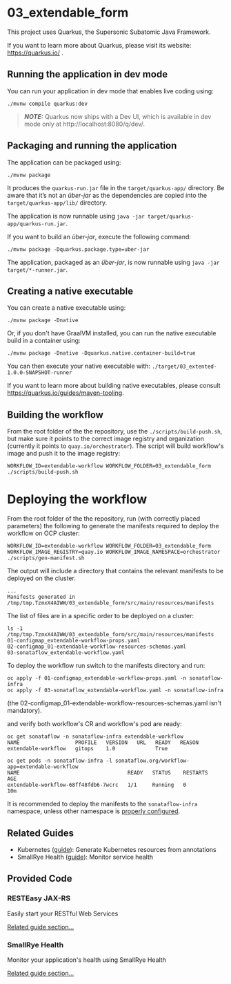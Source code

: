 # 03_extendable_form

This project uses Quarkus, the Supersonic Subatomic Java Framework.

If you want to learn more about Quarkus, please visit its website: https://quarkus.io/ .

## Running the application in dev mode

You can run your application in dev mode that enables live coding using:
```shell script
./mvnw compile quarkus:dev
```

> **_NOTE:_**  Quarkus now ships with a Dev UI, which is available in dev mode only at http://localhost:8080/q/dev/.

## Packaging and running the application

The application can be packaged using:
```shell script
./mvnw package
```
It produces the `quarkus-run.jar` file in the `target/quarkus-app/` directory.
Be aware that it’s not an _über-jar_ as the dependencies are copied into the `target/quarkus-app/lib/` directory.

The application is now runnable using `java -jar target/quarkus-app/quarkus-run.jar`.

If you want to build an _über-jar_, execute the following command:
```shell script
./mvnw package -Dquarkus.package.type=uber-jar
```

The application, packaged as an _über-jar_, is now runnable using `java -jar target/*-runner.jar`.

## Creating a native executable

You can create a native executable using: 
```shell script
./mvnw package -Dnative
```

Or, if you don't have GraalVM installed, you can run the native executable build in a container using: 
```shell script
./mvnw package -Dnative -Dquarkus.native.container-build=true
```

You can then execute your native executable with: `./target/03_extented-1.0.0-SNAPSHOT-runner`

If you want to learn more about building native executables, please consult https://quarkus.io/guides/maven-tooling.

## Building the workflow
From the root folder of the the repository, use the `./scripts/build-push.sh`, but make sure it points
to the correct image registry and organization (currently it points to `quay.io/orchestrator`).
The script will build workflow's image and push it to the image registry:
```
WORKFLOW_ID=extendable-workflow WORKFLOW_FOLDER=03_extendable_form ./scripts/build-push.sh
```

# Deploying the workflow
From the root folder of the the repository, run (with correctly placed parameters) the following to generate the manifests required to deploy the workflow on OCP cluster:
```
WORKFLOW_ID=extendable-workflow WORKFLOW_FOLDER=03_extendable_form WORKFLOW_IMAGE_REGISTRY=quay.io WORKFLOW_IMAGE_NAMESPACE=orchestrator ./scripts/gen-manifest.sh
```
The output will include a directory that contains the relevant manifests to be deployed on the cluster.
```
...
Manifests generated in /tmp/tmp.TzmxX4AIWW/03_extendable_form/src/main/resources/manifests
```
The list of files are in a specific order to be deployed on a cluster:
```
ls -1 /tmp/tmp.TzmxX4AIWW/03_extendable_form/src/main/resources/manifests
01-configmap_extendable-workflow-props.yaml
02-configmap_01-extendable-workflow-resources-schemas.yaml
03-sonataflow_extendable-workflow.yaml
```

To deploy the workflow run switch to the manifests directory and run:
```
oc apply -f 01-configmap_extendable-workflow-props.yaml -n sonataflow-infra
oc apply -f 03-sonataflow_extendable-workflow.yaml -n sonataflow-infra
```
(the 02-configmap_01-extendable-workflow-resources-schemas.yaml isn't mandatory).

and verify both workflow's CR and workflow's pod are ready:
```
oc get sonataflow -n sonataflow-infra extendable-workflow 
NAME                  PROFILE   VERSION   URL   READY   REASON
extendable-workflow   gitops    1.0             True

oc get pods -n sonataflow-infra -l sonataflow.org/workflow-app=extendable-workflow
NAME                                   READY   STATUS    RESTARTS   AGE
extendable-workflow-68ff48fdb6-7wcrc   1/1     Running   0          10m
```

It is recommended to deploy the manifests to the `sonataflow-infra` namespace, unless other namespace is [properly configured](https://github.com/rhdhorchestrator/orchestrator-helm-operator/tree/main/docs/release-1.3#additional-workflow-namespaces).


## Related Guides

- Kubernetes ([guide](https://quarkus.io/guides/kubernetes)): Generate Kubernetes resources from annotations
- SmallRye Health ([guide](https://quarkus.io/guides/smallrye-health)): Monitor service health

## Provided Code

### RESTEasy JAX-RS

Easily start your RESTful Web Services

[Related guide section...](https://quarkus.io/guides/getting-started#the-jax-rs-resources)

### SmallRye Health

Monitor your application's health using SmallRye Health

[Related guide section...](https://quarkus.io/guides/smallrye-health)
